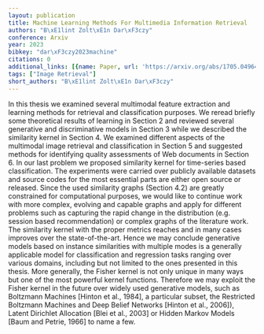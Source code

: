 ```yaml
---
layout: publication
title: Machine Learning Methods For Multimedia Information Retrieval
authors: "B\xE1lint Zolt\xE1n Dar\xF3czy"
conference: Arxiv
year: 2023
bibkey: "dar\xF3czy2023machine"
citations: 0
additional_links: [{name: Paper, url: 'https://arxiv.org/abs/1705.04964'}]
tags: ["Image Retrieval"]
short_authors: "B\xE1lint Zolt\xE1n Dar\xF3czy"
---
```

In this thesis we examined several multimodal feature extraction and learning
methods for retrieval and classification purposes. We reread briefly some
theoretical results of learning in Section 2 and reviewed several generative
and discriminative models in Section 3 while we described the similarity kernel
in Section 4. We examined different aspects of the multimodal image retrieval
and classification in Section 5 and suggested methods for identifying quality
assessments of Web documents in Section 6. In our last problem we proposed
similarity kernel for time-series based classification. The experiments were
carried over publicly available datasets and source codes for the most
essential parts are either open source or released. Since the used similarity
graphs (Section 4.2) are greatly constrained for computational purposes, we
would like to continue work with more complex, evolving and capable graphs and
apply for different problems such as capturing the rapid change in the
distribution (e.g. session based recommendation) or complex graphs of the
literature work. The similarity kernel with the proper metrics reaches and in
many cases improves over the state-of-the-art. Hence we may conclude generative
models based on instance similarities with multiple modes is a generally
applicable model for classification and regression tasks ranging over various
domains, including but not limited to the ones presented in this thesis. More
generally, the Fisher kernel is not only unique in many ways but one of the
most powerful kernel functions. Therefore we may exploit the Fisher kernel in
the future over widely used generative models, such as Boltzmann Machines
[Hinton et al., 1984], a particular subset, the Restricted Boltzmann Machines
and Deep Belief Networks [Hinton et al., 2006]), Latent Dirichlet Allocation
[Blei et al., 2003] or Hidden Markov Models [Baum and Petrie, 1966] to name a
few.